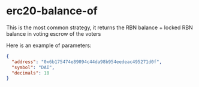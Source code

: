 # erc20-balance-of

This is the most common strategy, it returns the RBN balance + locked RBN balance in voting escrow of the voters

Here is an example of parameters:

```json
{
  "address": "0x6b175474e89094c44da98b954eedeac495271d0f",
  "symbol": "DAI",
  "decimals": 18
}
```

